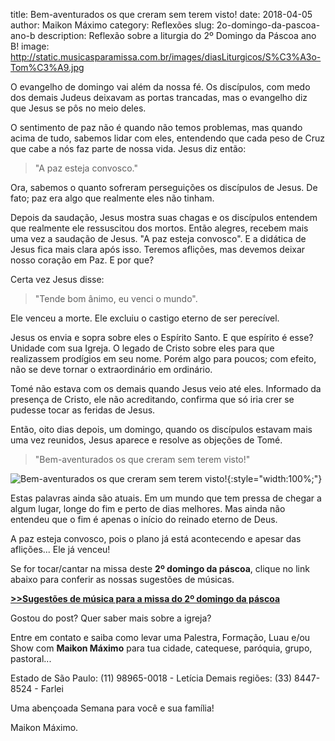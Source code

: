 ﻿title: Bem-aventurados os que creram sem terem visto!
date: 2018-04-05
author: Maikon Máximo
category: Reflexões
slug: 2o-domingo-da-pascoa-ano-b
description: Reflexão sobre a liturgia do 2º Domingo da Páscoa ano B!
image: http://static.musicasparamissa.com.br/images/diasLiturgicos/S%C3%A3o-Tom%C3%A9.jpg


O evangelho de domingo vai além da nossa fé.
Os discípulos, com medo dos demais Judeus deixavam as portas trancadas,
mas o evangelho diz que Jesus se pôs no meio deles.

O sentimento de paz não é quando não temos problemas, mas quando acima de tudo,
sabemos lidar com eles, entendendo que cada peso de Cruz que cabe a nós faz parte de nossa vida.
Jesus diz então:

>"A paz esteja convosco."

Ora, sabemos o quanto sofreram perseguições os discípulos de Jesus.
De fato; paz era algo que realmente eles não  tinham.

Depois da saudação, Jesus mostra suas chagas
e os discípulos entendem que realmente ele ressuscitou dos mortos.
Então alegres, recebem mais uma vez a saudação de Jesus.
"A paz esteja convosco". E a didática de Jesus fica mais clara após isso.
Teremos aflições, mas devemos deixar nosso coração em Paz.
E por que?

Certa vez Jesus disse:

>"Tende bom ânimo, eu venci o mundo".

Ele venceu a morte. Ele excluiu o castigo eterno de ser perecível.

Jesus os envia e sopra sobre eles o Espírito Santo.
E que espírito é esse?
Unidade com sua Igreja.
O legado de Cristo sobre eles para que realizassem prodígios em seu nome.
Porém algo para poucos; com efeito, não se deve tornar o extraordinário em ordinário.

Tomé não estava com os demais quando Jesus veio até eles.
Informado da presença de Cristo, ele não acreditando,
confirma que só iria crer se pudesse tocar as feridas de Jesus.

Então, oito dias depois, um domingo, quando os discípulos estavam mais uma vez reunidos,
Jesus aparece  e resolve as objeções de Tomé.

>"Bem-aventurados os que creram sem terem visto!"

![Bem-aventurados os que creram sem terem visto!](http://static.musicasparamissa.com.br/images/diasLiturgicos/S%C3%A3o-Tom%C3%A9.jpg){:style="width:100%;"}

Estas palavras ainda são atuais. Em um mundo que tem pressa de chegar a algum lugar,
longe do fim e perto de dias melhores.
Mas ainda não entendeu que o fim é apenas o início do reinado eterno de Deus.

A paz esteja convosco, pois o plano já está acontecendo e apesar das aflições...
Ele já venceu!



Se for tocar/cantar na missa deste **2º domingo da páscoa**, clique no link abaixo para conferir as nossas sugestões de músicas.

**[>>Sugestões de música para a missa do 2º domingo da páscoa](https://musicasparamissa.com.br/sugestoes-para/2o-domingo-da-pascoa-ano-b/)**


Gostou do post? Quer saber mais sobre a igreja?

Entre em contato e saiba como levar uma Palestra, Formação, Luau e/ou Show com **Maikon Máximo** para tua
cidade, catequese, paróquia, grupo, pastoral...

Estado de São Paulo:
(11) 98965-0018 - Letícia
Demais regiões:
(33) 8447-8524 - Farlei

Uma abençoada Semana para você e sua família!

Maikon Máximo.
